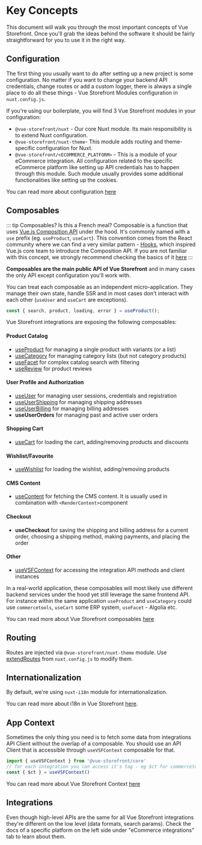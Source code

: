 # Key Concepts

This document will walk you through the most important concepts of Vue Storefront. Once you'll grab the ideas behind the software it should be fairly straightforward for you to use it in the right way.

## Configuration

The first thing you usually want to do after setting up a new project is some configuration. No matter if you want to change your backend API credentials, change routes or add a custom logger, there is always a single place to do all these things - Vue Storefront Modules configuration in `nuxt.config.js`.

If you're using our boilerplate, you will find 3 Vue Storefront modules in your configuration:

- `@vue-storefront/nuxt` - Our core Nuxt module. Its main responsibility is to extend Nuxt configuration.
- `@vue-storefront/nuxt-theme`- This module adds routing and theme-specific configuration for Nuxt.
- `@vue-storefront/<ECOMMERCE_PLATFORM>` - This is a module of your eCommerce integration. All configuration related to the specific eCommerce platform like setting up API credentials has to happen through this module. Such module usually provides some additional functionalities like setting up the cookies.

You can read more about configuration [here](/guide/configuration.html)

## Composables

::: tip Composables? Is this a French meal?
Composable is a function that uses [Vue.js Composition API](https://v3.vuejs.org/guide/composition-api-introduction.html) under the hood. It's commonly named with a `use` prefix (eg. `useProduct`, `useCart`). This convention comes from the React community where we can find a very similar pattern - [Hooks](https://reactjs.org/docs/hooks-intro.html), which inspired Vue.js core team to introduce the Composition API. If you are not familiar with this concept, we strongly recommend checking the basics of it [here](https://v3.vuejs.org/guide/composition-api-introduction.html)
:::

**Composables are the main public API of Vue Storefront** and in many cases the only API except configuration you'll work with.

You can treat each composable as an independent micro-application. They manage their own state, handle SSR and in most cases don't interact with each other (`useUser` and `useCart` are exceptions).

```js
const { search, product, loading, error } = useProduct();
```

Vue Storefront integrations are exposing the following composables:

#### Product Catalog

- [useProduct](/composables/use-product) for managing a single product with variants (or a list)
- [useCategory](/composables/use-category) for managing category lists (but not category products)
- [useFacet](/composables/use-facet) for complex catalog search with filtering
- [useReview](/composables/use-review) for product reviews

#### User Profile and Authorization

- [useUser](/composables/use-user) for managing user sessions, credentials and registration
- [useUserShipping](/composables/use-user-shipping) for managing shipping addresses
- [useUserBilling](/composables/use-user-billing) for managing billing addresses
- **useUserOrders** for managing past and active user orders

#### Shopping Cart

- [useCart](/composables/use-cart) for loading the cart, adding/removing products and discounts

#### Wishlist/Favourite

- [useWishlist](/composables/use-wishlist) for loading the wishlist, adding/removing products

#### CMS Content

- [useContent](/composables/use-content) for fetching the CMS content. It is usually used in combination with `<RenderContent>`component

#### Checkout

- **useCheckout** for saving the shipping and billing address for a current order, choosing a shipping method, making payments, and placing the order

#### Other

- [useVSFContext](/general/context) for accessing the integration API methods and client instances

In a real-world application, these composables will most likely use different backend services under the hood yet still leverage the same frontend API. For instance within the same application `useProduct` and `useCategory` could use `commercetools`, `useCart` some ERP system, `useFacet` - Algolia etc.

You can read more about Vue Storefront composables [here](guide/composables.html)

## Routing

Routes are injected via `@vue-storefront/nuxt-theme` module. Use [extendRoutes](https://nuxtjs.org/guides/configuration-glossary/configuration-router#extendroutes) from `nuxt.config.js` to modify them.

## Internationalization

By default, we're using `nuxt-i18n` module for internationalization. 

You can read more about i18n in Vue Storefront [here](/advanced/internationalization).

## App Context

Sometimes the only thing you need is to fetch some data from integrations API Client without the overlap of a composable. You should use an API Client that is accessible through `useVSFContext` composable for that. 

```js
import { useVSFContext } from '@vue-storefront/core'
// for each integration you can access it's tag - eg $ct for commercetools
const { $ct } = useVSFContext()
```

You can read more about Vue Storefront Context [here](/advanced/context)

## Integrations

Even though high-level APIs are the same for all Vue Storefront integrations they're different on the low level (data formats, search params). Check the docs of a specific platform on the left side under "eCommerce integrations" tab to learn about them.
